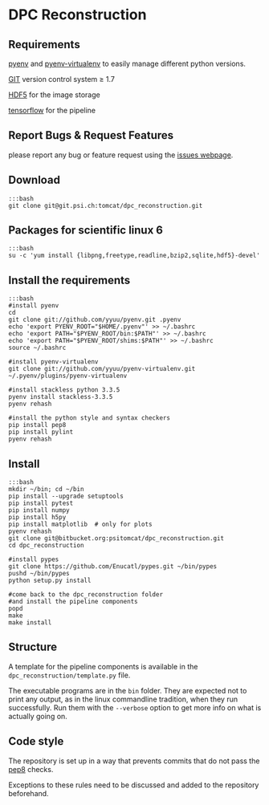 # DPC Reconstruction

## Requirements

[pyenv](https://github.com/yyuu/pyenv) and [pyenv-virtualenv](https://github.com/yyuu/pyenv-virtualenv) to easily manage different python versions.

[GIT](http://git-scm.com/ "GIT homepage") version control system ≥ 1.7

[HDF5](http://www.hdfgroup.org/HDF5/) for the image storage

[tensorflow]() for the pipeline

## Report Bugs & Request Features

please report any bug or feature request using the [issues webpage]().

## Download

    :::bash
    git clone git@git.psi.ch:tomcat/dpc_reconstruction.git

## Packages for scientific linux 6

    :::bash
    su -c 'yum install {libpng,freetype,readline,bzip2,sqlite,hdf5}-devel'

## Install the requirements

    :::bash
    #install pyenv
    cd
    git clone git://github.com/yyuu/pyenv.git .pyenv
    echo 'export PYENV_ROOT="$HOME/.pyenv"' >> ~/.bashrc
    echo 'export PATH="$PYENV_ROOT/bin:$PATH"' >> ~/.bashrc
    echo 'export PATH="$PYENV_ROOT/shims:$PATH"' >> ~/.bashrc
    source ~/.bashrc

    #install pyenv-virtualenv
    git clone git://github.com/yyuu/pyenv-virtualenv.git ~/.pyenv/plugins/pyenv-virtualenv

    #install stackless python 3.3.5
    pyenv install stackless-3.3.5
    pyenv rehash

    #install the python style and syntax checkers
    pip install pep8
    pip install pylint
    pyenv rehash


## Install

    :::bash
    mkdir ~/bin; cd ~/bin
    pip install --upgrade setuptools
    pip install pytest
    pip install numpy
    pip install h5py
    pip install matplotlib  # only for plots
    pyenv rehash
    git clone git@bitbucket.org:psitomcat/dpc_reconstruction.git
    cd dpc_reconstruction

    #install pypes
    git clone https://github.com/Enucatl/pypes.git ~/bin/pypes
    pushd ~/bin/pypes
    python setup.py install

    #come back to the dpc_reconstruction folder
    #and install the pipeline components
    popd
    make
    make install

## Structure

A template for the pipeline components is available in the
`dpc_reconstruction/template.py` file.

The executable programs are in the `bin` folder. They are expected not to
print any output, as in the linux commandline tradition, when they run
successfully. Run them with the `--verbose` option to get more info on what
is actually going on.

## Code style

The repository is set up in a way that prevents commits
that do not pass the [pep8](https://pypi.python.org/pypi/pep8) checks.

Exceptions to these rules need to be discussed and added to the repository
beforehand.
